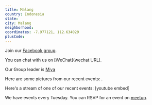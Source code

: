 ```yaml
---
title: Malang
country: Indonesia
state: 
city: Malang
neighborhood: 
coordinates: -7.977121, 112.634029
plusCode:
---
```

Join our [Facebook group](https://www.facebook.com/groups/free.code.camp.malang).

You can chat with us on [WeChat](wechat URL).

Our Group leader is [Miya](freecodecamp.org/miya)

Here are some pictures from our recent events:
![]().

Here's a stream of one of our recent events:
[youtube embed]

We have events every Tuesday. You can RSVP for an event on [meetup](meetupurl).
